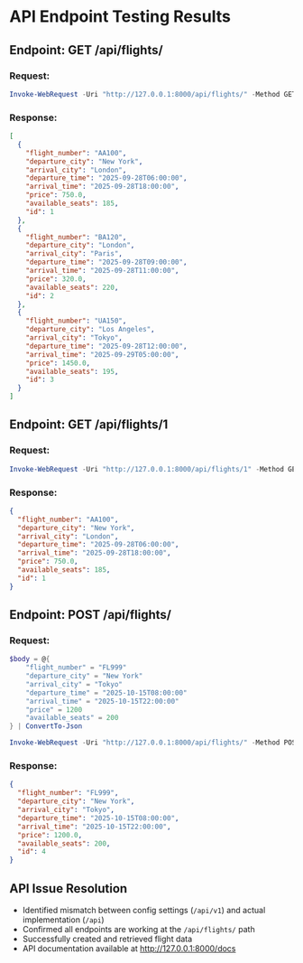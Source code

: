 # API Endpoint Testing Results

## Endpoint: GET /api/flights/
### Request:
```powershell
Invoke-WebRequest -Uri "http://127.0.0.1:8000/api/flights/" -Method GET
```

### Response:
```json
[
  {
    "flight_number": "AA100",
    "departure_city": "New York",
    "arrival_city": "London",
    "departure_time": "2025-09-28T06:00:00",
    "arrival_time": "2025-09-28T18:00:00",
    "price": 750.0,
    "available_seats": 185,
    "id": 1
  },
  {
    "flight_number": "BA120",
    "departure_city": "London",
    "arrival_city": "Paris",
    "departure_time": "2025-09-28T09:00:00",
    "arrival_time": "2025-09-28T11:00:00",
    "price": 320.0,
    "available_seats": 220,
    "id": 2
  },
  {
    "flight_number": "UA150",
    "departure_city": "Los Angeles",
    "arrival_city": "Tokyo",
    "departure_time": "2025-09-28T12:00:00",
    "arrival_time": "2025-09-29T05:00:00",
    "price": 1450.0,
    "available_seats": 195,
    "id": 3
  }
]
```

## Endpoint: GET /api/flights/1
### Request:
```powershell
Invoke-WebRequest -Uri "http://127.0.0.1:8000/api/flights/1" -Method GET
```

### Response:
```json
{
  "flight_number": "AA100",
  "departure_city": "New York",
  "arrival_city": "London",
  "departure_time": "2025-09-28T06:00:00",
  "arrival_time": "2025-09-28T18:00:00",
  "price": 750.0,
  "available_seats": 185,
  "id": 1
}
```

## Endpoint: POST /api/flights/
### Request:
```powershell
$body = @{
    "flight_number" = "FL999"
    "departure_city" = "New York"
    "arrival_city" = "Tokyo"
    "departure_time" = "2025-10-15T08:00:00"
    "arrival_time" = "2025-10-15T22:00:00"
    "price" = 1200
    "available_seats" = 200
} | ConvertTo-Json

Invoke-WebRequest -Uri "http://127.0.0.1:8000/api/flights/" -Method POST -Body $body -ContentType "application/json"
```

### Response:
```json
{
  "flight_number": "FL999",
  "departure_city": "New York",
  "arrival_city": "Tokyo",
  "departure_time": "2025-10-15T08:00:00",
  "arrival_time": "2025-10-15T22:00:00",
  "price": 1200.0,
  "available_seats": 200,
  "id": 4
}
```

## API Issue Resolution
- Identified mismatch between config settings (`/api/v1`) and actual implementation (`/api`)
- Confirmed all endpoints are working at the `/api/flights/` path
- Successfully created and retrieved flight data
- API documentation available at http://127.0.0.1:8000/docs
